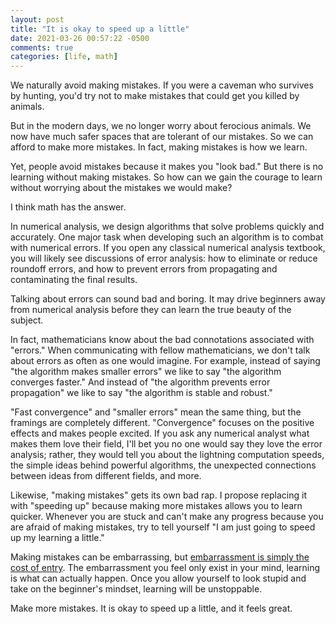 ```yaml
---
layout: post
title: "It is okay to speed up a little"
date: 2021-03-26 00:57:22 -0500
comments: true
categories: [life, math]
---
```




We naturally avoid making mistakes. If you were a caveman who survives by hunting, you'd try not to make mistakes that could get you killed by animals. 

But in the modern days, we no longer worry about ferocious animals. We now have much safer spaces that are tolerant of our mistakes. So we can afford to make more mistakes. In fact, making mistakes is how we learn.

Yet, people avoid mistakes because it makes you "look bad." But there is no learning without making mistakes. So how can we gain the courage to learn without worrying about the mistakes we would make?

I think math has the answer.

<!--more-->

In numerical analysis, we design algorithms that solve problems quickly and accurately. One major task when developing such an algorithm is to combat with numerical errors. If you open any classical numerical analysis textbook, you will likely see discussions of error analysis: how to eliminate or reduce roundoff errors, and how to prevent errors from propagating and contaminating the final results.

Talking about errors can sound bad and boring. It may drive beginners away from numerical analysis before they can learn the true beauty of the subject.

In fact, mathematicians know about the bad connotations associated with "errors." When communicating with fellow mathematicians, we don't talk about errors as often as one would imagine. For example, instead of saying "the algorithm makes smaller errors" we like to say "the algorithm converges faster." And instead of "the algorithm prevents error propagation" we like to say "the algorithm is stable and robust."

"Fast convergence" and "smaller errors" mean the same thing, but the framings are completely different. "Convergence" focuses on the positive effects and makes people excited. If you ask any numerical analyst what makes them love their field, I'll bet you no one would say they love the error analysis; rather, they would tell you about the lightning computation speeds, the simple ideas behind powerful algorithms, the unexpected connections between ideas from different fields, and more.

Likewise, "making mistakes" gets its own bad rap. I propose replacing it with "speeding up" because making more mistakes allows you to learn quicker. Whenever you are stuck and can't make any progress because you are afraid of making mistakes, try to tell yourself "I am just going to speed up my learning a little."

Making mistakes can be embarrassing, but [embarrassment is simply the cost of entry](https://twitter.com/edlatimore/status/1058305553020141570). The embarrassment you feel only exist in your mind, learning is what can actually happen. Once you allow yourself to look stupid and take on the beginner's mindset, learning will be unstoppable.

Make more mistakes. It is okay to speed up a little, and it feels great.

